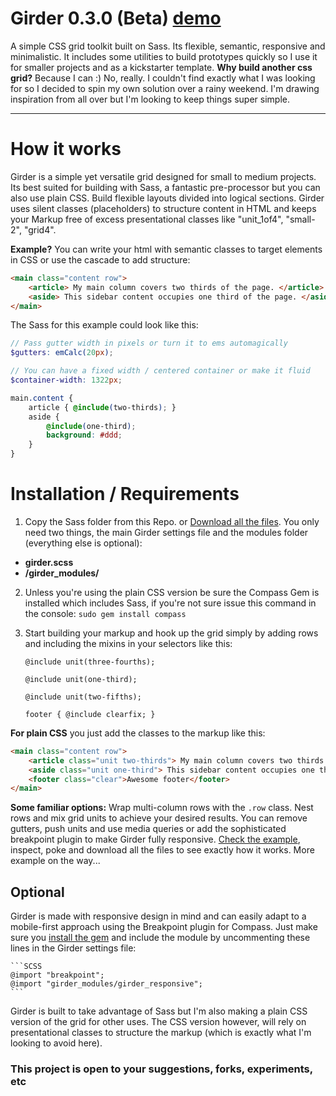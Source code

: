 Girder 0.3.0 (Beta) [demo](http://comfypixel.com/Girder/)
====================

A simple CSS grid toolkit built on Sass. Its flexible, semantic, responsive and minimalistic. It includes some utilities to build prototypes quickly so I use it for smaller projects and as a kickstarter template.
**Why build another css grid?** Because I can :) No, really. I couldn't find exactly what I was looking for so I decided to spin my own solution over a rainy weekend. I'm drawing inspiration from all over but I'm looking to keep things super simple.

---

# How it works
Girder is a simple yet versatile grid designed for small to medium projects. Its best suited for building with Sass, a fantastic pre-processor but you can also use plain CSS. Build flexible layouts divided into logical sections. Girder uses silent classes (placeholders) to structure content in HTML and keeps your Markup free of excess presentational classes like "unit_1of4", "small-2", "grid4".

**Example?**
You can write your html with semantic classes to target elements in CSS or use the cascade to add structure:
```HTML
<main class="content row">
	<article> My main column covers two thirds of the page. </article>
	<aside> This sidebar content occupies one third of the page. </aside>
</main>
```
The Sass for this example could look like this:
```SCSS
// Pass gutter width in pixels or turn it to ems automagically
$gutters: emCalc(20px);

// You can have a fixed width / centered container or make it fluid
$container-width: 1322px;

main.content {
	article { @include(two-thirds); }
	aside {
		@include(one-third);
		background: #ddd;
	}
}
```

# Installation / Requirements
1. Copy the Sass folder from this Repo. or [Download all the files](http://comfypixel.com/Girder/girder_package_v03.zip). You only need two things, the main Girder settings file and the modules folder (everything else is optional):

*	**girder.scss**
*	**/girder_modules/**

2. Unless you're using the plain CSS version be sure the Compass Gem is installed which includes Sass, if you're not sure issue this command in the console: ```sudo gem install compass```
3. Start building your markup and hook up the grid simply by adding rows and including the mixins in your selectors like this:

	``` @include unit(three-fourths); ```

	``` @include unit(one-third); ```

	``` @include unit(two-fifths); ```

	``` footer { @include clearfix; } ```

**For plain CSS** you just add the classes to the markup like this:
```HTML
<main class="content row">
	<article class="unit two-thirds"> My main column covers two thirds of the page. </article>
	<aside class="unit one-third"> This sidebar content occupies one third of the page. </aside>
	<footer class="clear">Awesome footer</footer>
</main>
```

**Some familiar options:** Wrap multi-column rows with the ```.row``` class. Nest rows and mix grid units to achieve your desired results. You can remove gutters, push units and use media queries or add the sophisticated breakpoint plugin to make Girder fully responsive. [Check the example](http://comfypixel.com/Girder/), inspect, poke and download all the files to see exactly how it works. More example on the way...

## Optional
Girder is made with responsive design in mind and can easily adapt to a mobile-first approach using the Breakpoint plugin for Compass. Just make sure you [install the gem](http://rubygems.org/gems/breakpoint) and include the module by uncommenting these lines in the Girder settings file:

	```SCSS
	@import "breakpoint";
	@import "girder_modules/girder_responsive";
	```

Girder is built to take advantage of Sass but I'm also making a plain CSS version of the grid for other uses. The CSS version however, will rely on presentational classes to structure the markup (which is exactly what I'm looking to avoid here).

### This project is open to your suggestions, forks, experiments, etc
